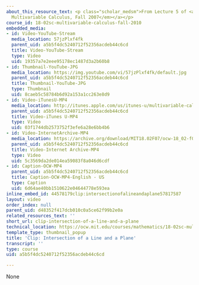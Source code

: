 ```yaml
---
about_this_resource_text: <p class="scholar_medsm">From Lecture 5 of <a href="http://ocw.mit.edu/courses/mathematics/18-02-multivariable-calculus-fall-2007/video-lectures/"><em>18.02
  Multivariable Calculus, Fall 2007</em></a></p>
course_id: 18-02sc-multivariable-calculus-fall-2010
embedded_media:
- id: Video-YouTube-Stream
  media_location: 57jzPlxf4fk
  parent_uid: a5b5f4dc5240712f52356acdeb44c6cd
  title: Video-YouTube-Stream
  type: Video
  uid: 19357a7e2eee95178ec1487d3a2b60b8
- id: Thumbnail-YouTube-JPG
  media_location: https://img.youtube.com/vi/57jzPlxf4fk/default.jpg
  parent_uid: a5b5f4dc5240712f52356acdeb44c6cd
  title: Thumbnail-YouTube-JPG
  type: Thumbnail
  uid: 8caeb5c58784b6d92a153a1cc263e8d9
- id: Video-iTunesU-MP4
  media_location: http://itunes.apple.com/us/itunes-u/multivariable-calculus-spring/id354869122
  parent_uid: a5b5f4dc5240712f52356acdeb44c6cd
  title: Video-iTunes U-MP4
  type: Video
  uid: 03f1744db2573752f3efe6a28e6bb4b6
- id: Video-InternetArchive-MP4
  media_location: https://archive.org/download/MIT18.02F07/ocw-18_02-f07-lec05_300k.mp4
  parent_uid: a5b5f4dc5240712f52356acdeb44c6cd
  title: Video-Internet Archive-MP4
  type: Video
  uid: 5c3569da2de014ea59083f8a046d6cdf
- id: Caption-OCW-MP4
  parent_uid: a5b5f4dc5240712f52356acdeb44c6cd
  title: Caption-OCW-MP4-English - US
  type: Caption
  uid: 6d64ae40bb1510622e04644778e593ea
inline_embed_id: 44578179clip:intersectionofalineandaplane57817587
layout: video
order_index: null
parent_uid: d48352f417dcb010c0a5ce62f99b2e0a
related_resources_text: ''
short_url: clip-intersection-of-a-line-and-a-plane
technical_location: https://ocw.mit.edu/courses/mathematics/18-02sc-multivariable-calculus-fall-2010/1.-vectors-and-matrices/part-c-parametric-equations-for-curves/session-16-intersection-of-a-line-and-a-plane/clip-intersection-of-a-line-and-a-plane
template_type: thumbnail_popup
title: 'Clip: Intersection of a Line and a Plane'
transcript: ''
type: course
uid: a5b5f4dc5240712f52356acdeb44c6cd

---
```

None